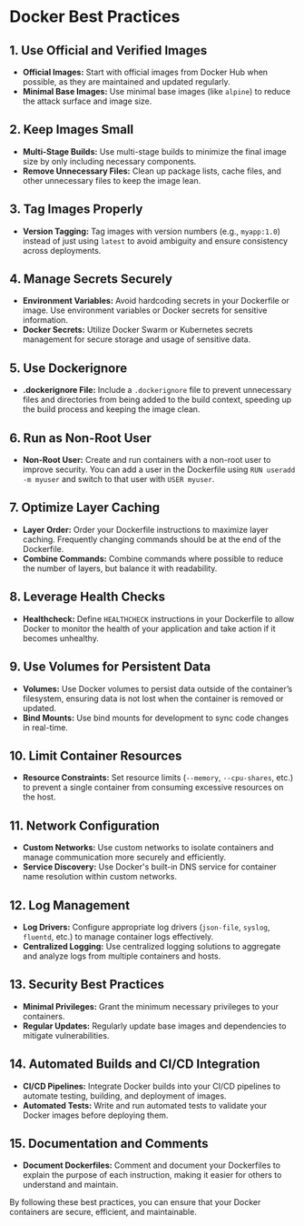 # Docker Best Practices

## 1. Use Official and Verified Images
- **Official Images:** Start with official images from Docker Hub when possible, as they are maintained and updated regularly.
- **Minimal Base Images:** Use minimal base images (like `alpine`) to reduce the attack surface and image size.

## 2. Keep Images Small
- **Multi-Stage Builds:** Use multi-stage builds to minimize the final image size by only including necessary components.
- **Remove Unnecessary Files:** Clean up package lists, cache files, and other unnecessary files to keep the image lean.

## 3. Tag Images Properly
- **Version Tagging:** Tag images with version numbers (e.g., `myapp:1.0`) instead of just using `latest` to avoid ambiguity and ensure consistency across deployments.

## 4. Manage Secrets Securely
- **Environment Variables:** Avoid hardcoding secrets in your Dockerfile or image. Use environment variables or Docker secrets for sensitive information.
- **Docker Secrets:** Utilize Docker Swarm or Kubernetes secrets management for secure storage and usage of sensitive data.

## 5. Use Dockerignore
- **.dockerignore File:** Include a `.dockerignore` file to prevent unnecessary files and directories from being added to the build context, speeding up the build process and keeping the image clean.

## 6. Run as Non-Root User
- **Non-Root User:** Create and run containers with a non-root user to improve security. You can add a user in the Dockerfile using `RUN useradd -m myuser` and switch to that user with `USER myuser`.

## 7. Optimize Layer Caching
- **Layer Order:** Order your Dockerfile instructions to maximize layer caching. Frequently changing commands should be at the end of the Dockerfile.
- **Combine Commands:** Combine commands where possible to reduce the number of layers, but balance it with readability.

## 8. Leverage Health Checks
- **Healthcheck:** Define `HEALTHCHECK` instructions in your Dockerfile to allow Docker to monitor the health of your application and take action if it becomes unhealthy.

## 9. Use Volumes for Persistent Data
- **Volumes:** Use Docker volumes to persist data outside of the container’s filesystem, ensuring data is not lost when the container is removed or updated.
- **Bind Mounts:** Use bind mounts for development to sync code changes in real-time.

## 10. Limit Container Resources
- **Resource Constraints:** Set resource limits (`--memory`, `--cpu-shares`, etc.) to prevent a single container from consuming excessive resources on the host.

## 11. Network Configuration
- **Custom Networks:** Use custom networks to isolate containers and manage communication more securely and efficiently.
- **Service Discovery:** Use Docker's built-in DNS service for container name resolution within custom networks.

## 12. Log Management
- **Log Drivers:** Configure appropriate log drivers (`json-file`, `syslog`, `fluentd`, etc.) to manage container logs effectively.
- **Centralized Logging:** Use centralized logging solutions to aggregate and analyze logs from multiple containers and hosts.

## 13. Security Best Practices
- **Minimal Privileges:** Grant the minimum necessary privileges to your containers.
- **Regular Updates:** Regularly update base images and dependencies to mitigate vulnerabilities.

## 14. Automated Builds and CI/CD Integration
- **CI/CD Pipelines:** Integrate Docker builds into your CI/CD pipelines to automate testing, building, and deployment of images.
- **Automated Tests:** Write and run automated tests to validate your Docker images before deploying them.

## 15. Documentation and Comments
- **Document Dockerfiles:** Comment and document your Dockerfiles to explain the purpose of each instruction, making it easier for others to understand and maintain.

By following these best practices, you can ensure that your Docker containers are secure, efficient, and maintainable.